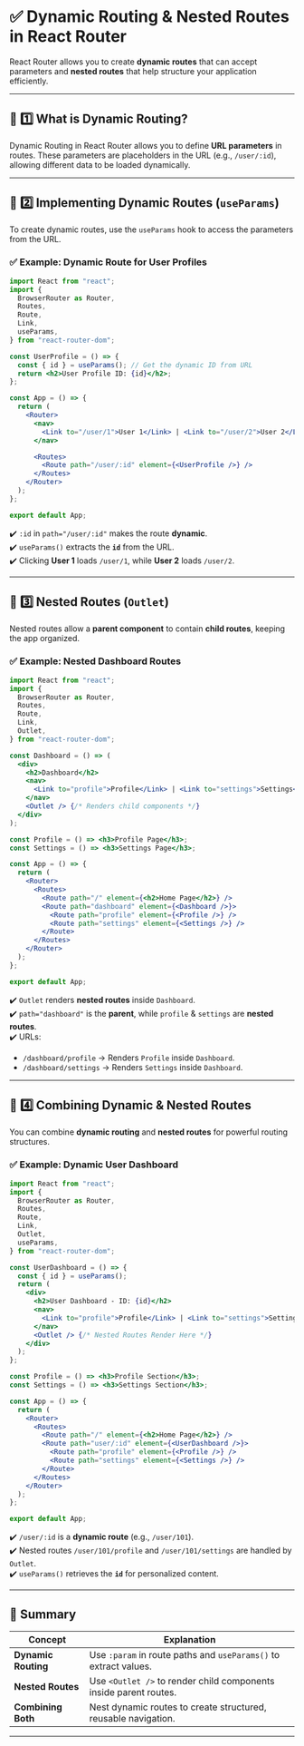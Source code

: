 # ✅ **Dynamic Routing & Nested Routes in React Router**

React Router allows you to create **dynamic routes** that can accept parameters and **nested routes** that help structure your application efficiently.

---

## 🔹 **1️⃣ What is Dynamic Routing?**

Dynamic Routing in React Router allows you to define **URL parameters** in routes. These parameters are placeholders in the URL (e.g., `/user/:id`), allowing different data to be loaded dynamically.

---

## 🔹 **2️⃣ Implementing Dynamic Routes (`useParams`)**

To create dynamic routes, use the `useParams` hook to access the parameters from the URL.

### ✅ **Example: Dynamic Route for User Profiles**

```jsx
import React from "react";
import {
  BrowserRouter as Router,
  Routes,
  Route,
  Link,
  useParams,
} from "react-router-dom";

const UserProfile = () => {
  const { id } = useParams(); // Get the dynamic ID from URL
  return <h2>User Profile ID: {id}</h2>;
};

const App = () => {
  return (
    <Router>
      <nav>
        <Link to="/user/1">User 1</Link> | <Link to="/user/2">User 2</Link>
      </nav>

      <Routes>
        <Route path="/user/:id" element={<UserProfile />} />
      </Routes>
    </Router>
  );
};

export default App;
```

✔️ `:id` in `path="/user/:id"` makes the route **dynamic**.  
✔️ `useParams()` extracts the **`id`** from the URL.  
✔️ Clicking **User 1** loads `/user/1`, while **User 2** loads `/user/2`.

---

## 🔹 **3️⃣ Nested Routes (`Outlet`)**

Nested routes allow a **parent component** to contain **child routes**, keeping the app organized.

### ✅ **Example: Nested Dashboard Routes**

```jsx
import React from "react";
import {
  BrowserRouter as Router,
  Routes,
  Route,
  Link,
  Outlet,
} from "react-router-dom";

const Dashboard = () => (
  <div>
    <h2>Dashboard</h2>
    <nav>
      <Link to="profile">Profile</Link> | <Link to="settings">Settings</Link>
    </nav>
    <Outlet /> {/* Renders child components */}
  </div>
);

const Profile = () => <h3>Profile Page</h3>;
const Settings = () => <h3>Settings Page</h3>;

const App = () => {
  return (
    <Router>
      <Routes>
        <Route path="/" element={<h2>Home Page</h2>} />
        <Route path="dashboard" element={<Dashboard />}>
          <Route path="profile" element={<Profile />} />
          <Route path="settings" element={<Settings />} />
        </Route>
      </Routes>
    </Router>
  );
};

export default App;
```

✔️ `Outlet` renders **nested routes** inside `Dashboard`.  
✔️ `path="dashboard"` is the **parent**, while `profile` & `settings` are **nested routes**.  
✔️ URLs:

- `/dashboard/profile` → Renders `Profile` inside `Dashboard`.
- `/dashboard/settings` → Renders `Settings` inside `Dashboard`.

---

## 🔹 **4️⃣ Combining Dynamic & Nested Routes**

You can combine **dynamic routing** and **nested routes** for powerful routing structures.

### ✅ **Example: Dynamic User Dashboard**

```jsx
import React from "react";
import {
  BrowserRouter as Router,
  Routes,
  Route,
  Link,
  Outlet,
  useParams,
} from "react-router-dom";

const UserDashboard = () => {
  const { id } = useParams();
  return (
    <div>
      <h2>User Dashboard - ID: {id}</h2>
      <nav>
        <Link to="profile">Profile</Link> | <Link to="settings">Settings</Link>
      </nav>
      <Outlet /> {/* Nested Routes Render Here */}
    </div>
  );
};

const Profile = () => <h3>Profile Section</h3>;
const Settings = () => <h3>Settings Section</h3>;

const App = () => {
  return (
    <Router>
      <Routes>
        <Route path="/" element={<h2>Home Page</h2>} />
        <Route path="user/:id" element={<UserDashboard />}>
          <Route path="profile" element={<Profile />} />
          <Route path="settings" element={<Settings />} />
        </Route>
      </Routes>
    </Router>
  );
};

export default App;
```

✔️ `/user/:id` is a **dynamic route** (e.g., `/user/101`).  
✔️ Nested routes `/user/101/profile` and `/user/101/settings` are handled by `Outlet`.  
✔️ `useParams()` retrieves the **`id`** for personalized content.

---

## 🎯 **Summary**

| Concept             | Explanation                                                       |
| ------------------- | ----------------------------------------------------------------- |
| **Dynamic Routing** | Use `:param` in route paths and `useParams()` to extract values.  |
| **Nested Routes**   | Use `<Outlet />` to render child components inside parent routes. |
| **Combining Both**  | Nest dynamic routes to create structured, reusable navigation.    |

---

